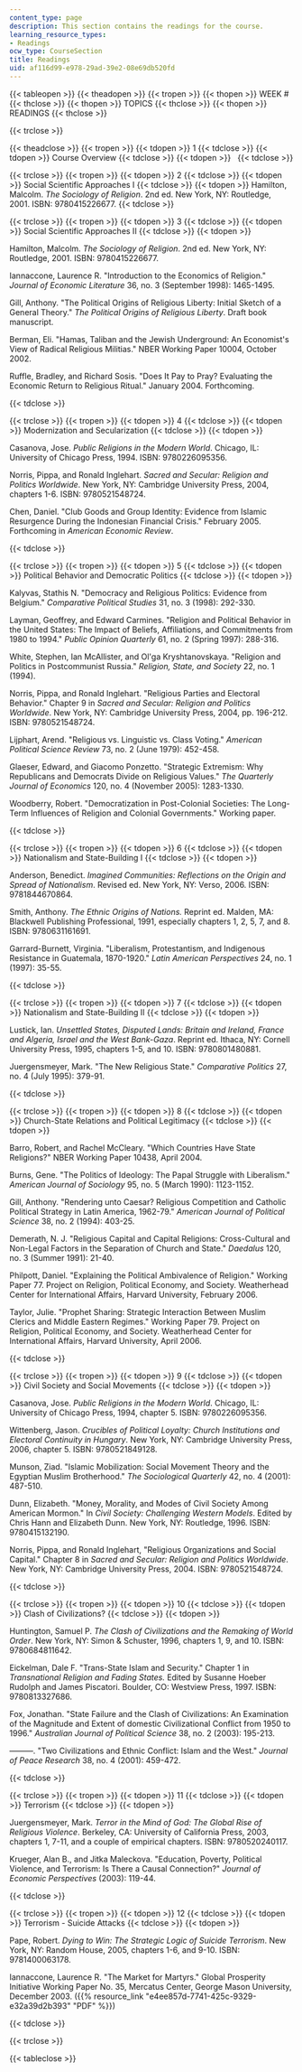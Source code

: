 ```yaml
---
content_type: page
description: This section contains the readings for the course.
learning_resource_types:
- Readings
ocw_type: CourseSection
title: Readings
uid: af116d99-e978-29ad-39e2-08e69db520fd
---
```


{{< tableopen >}}
{{< theadopen >}}
{{< tropen >}}
{{< thopen >}}
WEEK #
{{< thclose >}}
{{< thopen >}}
TOPICS
{{< thclose >}}
{{< thopen >}}
READINGS
{{< thclose >}}

{{< trclose >}}

{{< theadclose >}}
{{< tropen >}}
{{< tdopen >}}
1
{{< tdclose >}}
{{< tdopen >}}
Course Overview
{{< tdclose >}}
{{< tdopen >}}
 
{{< tdclose >}}

{{< trclose >}}
{{< tropen >}}
{{< tdopen >}}
2
{{< tdclose >}}
{{< tdopen >}}
Social Scientific Approaches I
{{< tdclose >}}
{{< tdopen >}}
Hamilton, Malcolm. _The Sociology of Religion_. 2nd ed. New York, NY: Routledge, 2001. ISBN: 9780415226677.
{{< tdclose >}}

{{< trclose >}}
{{< tropen >}}
{{< tdopen >}}
3
{{< tdclose >}}
{{< tdopen >}}
Social Scientific Approaches II
{{< tdclose >}}
{{< tdopen >}}


Hamilton, Malcolm. _The Sociology of Religion_. 2nd ed. New York, NY: Routledge, 2001. ISBN: 9780415226677.

Iannaccone, Laurence R. "Introduction to the Economics of Religion." _Journal of Economic Literature_ 36, no. 3 (September 1998): 1465-1495.

Gill, Anthony. "The Political Origins of Religious Liberty: Initial Sketch of a General Theory." _The Political Origins of Religious Liberty_. Draft book manuscript.

Berman, Eli. "Hamas, Taliban and the Jewish Underground: An Economist's View of Radical Religious Militias." NBER Working Paper 10004, October 2002.

Ruffle, Bradley, and Richard Sosis. "Does It Pay to Pray? Evaluating the Economic Return to Religious Ritual." January 2004. Forthcoming.


{{< tdclose >}}

{{< trclose >}}
{{< tropen >}}
{{< tdopen >}}
4
{{< tdclose >}}
{{< tdopen >}}
Modernization and Secularization
{{< tdclose >}}
{{< tdopen >}}


Casanova, Jose. _Public Religions in the Modern World_. Chicago, IL: University of Chicago Press, 1994. ISBN: 9780226095356.

Norris, Pippa, and Ronald Inglehart. _Sacred and Secular: Religion and Politics Worldwide_. New York, NY: Cambridge University Press, 2004, chapters 1-6. ISBN: 9780521548724.

Chen, Daniel. "Club Goods and Group Identity: Evidence from Islamic Resurgence During the Indonesian Financial Crisis." February 2005. Forthcoming in _American Economic Review_.


{{< tdclose >}}

{{< trclose >}}
{{< tropen >}}
{{< tdopen >}}
5
{{< tdclose >}}
{{< tdopen >}}
Political Behavior and Democratic Politics
{{< tdclose >}}
{{< tdopen >}}


Kalyvas, Stathis N. "Democracy and Religious Politics: Evidence from Belgium." _Comparative Political Studies_ 31, no. 3 (1998): 292-330.

Layman, Geoffrey, and Edward Carmines. "Religion and Political Behavior in the United States: The Impact of Beliefs, Affiliations, and Commitments from 1980 to 1994." _Public Opinion Quarterly_ 61, no. 2 (Spring 1997): 288-316.

White, Stephen, Ian McAllister, and Ol'ga Kryshtanovskaya. "Religion and Politics in Postcommunist Russia." _Religion, State, and Society_ 22, no. 1 (1994).

Norris, Pippa, and Ronald Inglehart. "Religious Parties and Electoral Behavior." Chapter 9 in _Sacred and Secular: Religion and Politics Worldwide_. New York, NY: Cambridge University Press, 2004, pp. 196-212. ISBN: 9780521548724.

Lijphart, Arend. "Religious vs. Linguistic vs. Class Voting." _American Political_ _Science Review_ 73, no. 2 (June 1979): 452-458.

Glaeser, Edward, and Giacomo Ponzetto. "Strategic Extremism: Why Republicans and Democrats Divide on Religious Values." _The Quarterly Journal of Economics_ 120, no. 4 (November 2005): 1283-1330.

Woodberry, Robert. "Democratization in Post-Colonial Societies: The Long-Term Influences of Religion and Colonial Governments." Working paper.


{{< tdclose >}}

{{< trclose >}}
{{< tropen >}}
{{< tdopen >}}
6
{{< tdclose >}}
{{< tdopen >}}
Nationalism and State-Building I
{{< tdclose >}}
{{< tdopen >}}


Anderson, Benedict. _Imagined Communities: Reflections on the Origin and Spread of Nationalism_. Revised ed. New York, NY: Verso, 2006. ISBN: 9781844670864.

Smith, Anthony. _The Ethnic Origins of Nations._ Reprint ed. Malden, MA: Blackwell Publishing Professional, 1991, especially chapters 1, 2, 5, 7, and 8. ISBN: 9780631161691.

Garrard-Burnett, Virginia. "Liberalism, Protestantism, and Indigenous Resistance in Guatemala, 1870-1920." _Latin American Perspectives_ 24, no. 1 (1997): 35-55.


{{< tdclose >}}

{{< trclose >}}
{{< tropen >}}
{{< tdopen >}}
7
{{< tdclose >}}
{{< tdopen >}}
Nationalism and State-Building II
{{< tdclose >}}
{{< tdopen >}}


Lustick, Ian. _Unsettled States, Disputed Lands: Britain and Ireland, France and Algeria, Israel and the West Bank-Gaza_. Reprint ed. Ithaca, NY: Cornell University Press, 1995, chapters 1-5, and 10. ISBN: 9780801480881.

Juergensmeyer, Mark. "The New Religious State." _Comparative Politics_ 27, no. 4 (July 1995): 379-91.


{{< tdclose >}}

{{< trclose >}}
{{< tropen >}}
{{< tdopen >}}
8
{{< tdclose >}}
{{< tdopen >}}
Church-State Relations and Political Legitimacy
{{< tdclose >}}
{{< tdopen >}}


Barro, Robert, and Rachel McCleary. "Which Countries Have State Religions?" NBER Working Paper 10438, April 2004.

Burns, Gene. "The Politics of Ideology: The Papal Struggle with Liberalism." _American Journal of Sociology_ 95, no. 5 (March 1990): 1123-1152.

Gill, Anthony. "Rendering unto Caesar? Religious Competition and Catholic Political Strategy in Latin America, 1962-79." _American Journal of Political Science_ 38, no. 2 (1994): 403-25.

Demerath, N. J. "Religious Capital and Capital Religions: Cross-Cultural and Non-Legal Factors in the Separation of Church and State." _Daedalus_ 120, no. 3 (Summer 1991): 21-40.

Philpott, Daniel. "Explaining the Political Ambivalence of Religion." Working Paper 77. Project on Religion, Political Economy, and Society. Weatherhead Center for International Affairs, Harvard University, February 2006.

Taylor, Julie. "Prophet Sharing: Strategic Interaction Between Muslim Clerics and Middle Eastern Regimes." Working Paper 79. Project on Religion, Political Economy, and Society. Weatherhead Center for International Affairs, Harvard University, April 2006.


{{< tdclose >}}

{{< trclose >}}
{{< tropen >}}
{{< tdopen >}}
9
{{< tdclose >}}
{{< tdopen >}}
Civil Society and Social Movements
{{< tdclose >}}
{{< tdopen >}}


Casanova, Jose. _Public Religions in the Modern World_. Chicago, IL: University of Chicago Press, 1994, chapter 5. ISBN: 9780226095356.

Wittenberg, Jason. _Crucibles of Political Loyalty: Church Institutions and Electoral Continuity in Hungary_. New York, NY: Cambridge University Press, 2006, chapter 5. ISBN: 9780521849128.

Munson, Ziad. "Islamic Mobilization: Social Movement Theory and the Egyptian Muslim Brotherhood." _The Sociological Quarterly_ 42, no. 4 (2001): 487-510.

Dunn, Elizabeth. "Money, Morality, and Modes of Civil Society Among American Mormon." In _Civil Society: Challenging Western Models_. Edited by Chris Hann and Elizabeth Dunn. New York, NY: Routledge, 1996. ISBN: 9780415132190.

Norris, Pippa, and Ronald Inglehart, "Religious Organizations and Social Capital." Chapter 8 in _Sacred and Secular: Religion and Politics Worldwide_. New York, NY: Cambridge University Press, 2004. ISBN: 9780521548724.


{{< tdclose >}}

{{< trclose >}}
{{< tropen >}}
{{< tdopen >}}
10
{{< tdclose >}}
{{< tdopen >}}
Clash of Civilizations?
{{< tdclose >}}
{{< tdopen >}}


Huntington, Samuel P. _The Clash of Civilizations and the Remaking of World Order_. New York, NY: Simon & Schuster, 1996, chapters 1, 9, and 10. ISBN: 9780684811642.

Eickelman, Dale F. "Trans-State Islam and Security." Chapter 1 in _Transnational Religion and Fading States._ Edited by Susanne Hoeber Rudolph and James Piscatori. Boulder, CO: Westview Press, 1997. ISBN: 9780813327686.

Fox, Jonathan. "State Failure and the Clash of Civilizations: An Examination of the Magnitude and Extent of domestic Civilizational Conflict from 1950 to 1996." _Australian Journal of Political Science_ 38, no. 2 (2003): 195-213.

———. "Two Civilizations and Ethnic Conflict: Islam and the West." _Journal of Peace Research_ 38, no. 4 (2001): 459-472.


{{< tdclose >}}

{{< trclose >}}
{{< tropen >}}
{{< tdopen >}}
11
{{< tdclose >}}
{{< tdopen >}}
Terrorism
{{< tdclose >}}
{{< tdopen >}}


Juergensmeyer, Mark. _Terror in the Mind of God: The Global Rise of Religious Violence_. Berkeley, CA: University of California Press, 2003, chapters 1, 7-11, and a couple of empirical chapters. ISBN: 9780520240117.

Krueger, Alan B., and Jitka Maleckova. "Education, Poverty, Political Violence, and Terrorism: Is There a Causal Connection?" _Journal of Economic Perspectives_ (2003): 119-44.


{{< tdclose >}}

{{< trclose >}}
{{< tropen >}}
{{< tdopen >}}
12
{{< tdclose >}}
{{< tdopen >}}
Terrorism - Suicide Attacks
{{< tdclose >}}
{{< tdopen >}}


Pape, Robert. _Dying to Win: The Strategic Logic of Suicide Terrorism_. New York, NY: Random House, 2005, chapters 1-6, and 9-10. ISBN: 9781400063178.

Iannaccone, Laurence R. "The Market for Martyrs." Global Prosperity Initiative Working Paper No. 35, Mercatus Center, George Mason University, December 2003. ({{% resource_link "e4ee857d-7741-425c-9329-e32a39d2b393" "PDF" %}})


{{< tdclose >}}

{{< trclose >}}

{{< tableclose >}}